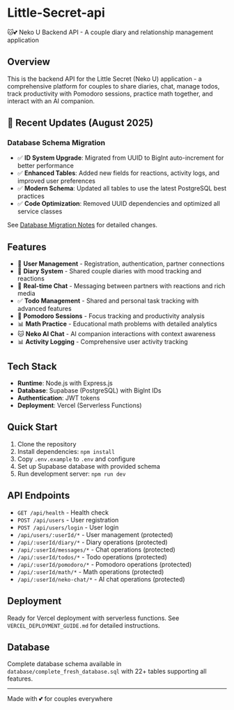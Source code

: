 # Little-Secret-api

🐱💕 Neko U Backend API - A couple diary and relationship management application

## Overview

This is the backend API for the Little Secret (Neko U) application - a comprehensive platform for couples to share diaries, chat, manage todos, track productivity with Pomodoro sessions, practice math together, and interact with an AI companion.

## 🎉 Recent Updates (August 2025)

### Database Schema Migration
- ✅ **ID System Upgrade**: Migrated from UUID to BigInt auto-increment for better performance
- ✅ **Enhanced Tables**: Added new fields for reactions, activity logs, and improved user preferences
- ✅ **Modern Schema**: Updated all tables to use the latest PostgreSQL best practices
- ✅ **Code Optimization**: Removed UUID dependencies and optimized all service classes

See [Database Migration Notes](./database/migration-notes.md) for detailed changes.

## Features

- 👥 **User Management** - Registration, authentication, partner connections
- 📝 **Diary System** - Shared couple diaries with mood tracking and reactions
- 💬 **Real-time Chat** - Messaging between partners with reactions and rich media
- ✅ **Todo Management** - Shared and personal task tracking with advanced features
- 🍅 **Pomodoro Sessions** - Focus tracking and productivity analysis
- 📊 **Math Practice** - Educational math problems with detailed analytics
- 🐱 **Neko AI Chat** - AI companion interactions with context awareness
- 📊 **Activity Logging** - Comprehensive user activity tracking

## Tech Stack

- **Runtime**: Node.js with Express.js
- **Database**: Supabase (PostgreSQL) with BigInt IDs
- **Authentication**: JWT tokens
- **Deployment**: Vercel (Serverless Functions)

## Quick Start

1. Clone the repository
2. Install dependencies: `npm install`
3. Copy `.env.example` to `.env` and configure
4. Set up Supabase database with provided schema
5. Run development server: `npm run dev`

## API Endpoints

- `GET /api/health` - Health check
- `POST /api/users` - User registration
- `POST /api/users/login` - User login
- `/api/users/:userId/*` - User management (protected)
- `/api/:userId/diary/*` - Diary operations (protected)
- `/api/:userId/messages/*` - Chat operations (protected)
- `/api/:userId/todos/*` - Todo operations (protected)
- `/api/:userId/pomodoro/*` - Pomodoro operations (protected)
- `/api/:userId/math/*` - Math operations (protected)
- `/api/:userId/neko-chat/*` - AI chat operations (protected)

## Deployment

Ready for Vercel deployment with serverless functions. See `VERCEL_DEPLOYMENT_GUIDE.md` for detailed instructions.

## Database

Complete database schema available in `database/complete_fresh_database.sql` with 22+ tables supporting all features.

---
Made with 💕 for couples everywhere
